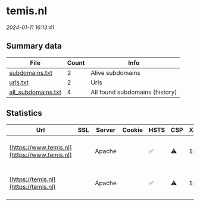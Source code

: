 # temis.nl
*2024-01-11 16:13:41*
## Summary data
| File       | Count | Info |
|------------|-------|------|
|[subdomains.txt](/data/temis.nl/subdomains.txt)|2|Alive subdomains|
|[urls.txt](/data/temis.nl/urls.txt)|2|Urls|
|[all_subdomains.txt](/data/temis.nl/all_subdomains.txt)|4|All found subdomains (history)|
## Statistics
| Url | SSL | Server | Cookie | HSTS | CSP | XFO | XXP | RP | Tech |Title |
|------------|-------|------|------|------|------|------|------|------|------|------|
|[https://www.temis.nl](https://www.temis.nl)| |Apache| |:white_check_mark: |:warning: | 1:white_check_mark: | | 3:white_check_mark: |Apache HTTP Server HSTS|Tropospheric Emi...|
|[https://temis.nl](https://temis.nl)| |Apache| |:white_check_mark: |:warning: | 1:white_check_mark: | | 3:white_check_mark: |Apache HTTP Server HSTS|Tropospheric Emi...|